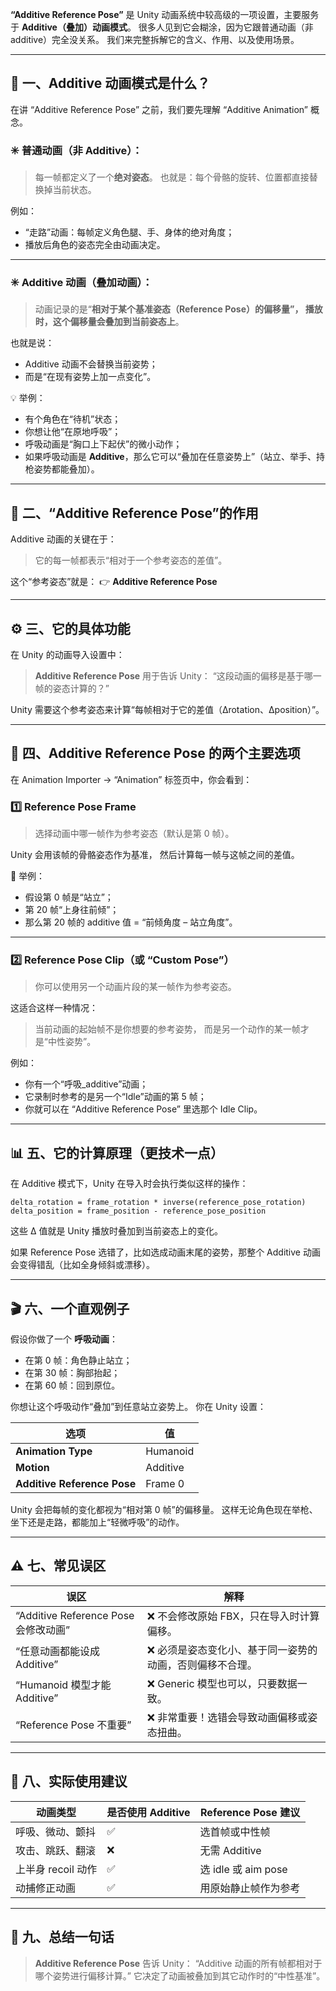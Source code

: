 **“Additive Reference Pose”** 是 Unity 动画系统中较高级的一项设置，主要服务于 **Additive（叠加）动画模式**。
很多人见到它会糊涂，因为它跟普通动画（非 additive）完全没关系。
我们来完整拆解它的含义、作用、以及使用场景。

---

## 🧩 一、Additive 动画模式是什么？

在讲 “Additive Reference Pose” 之前，我们要先理解 “Additive Animation” 概念。

### ✳️ 普通动画（非 Additive）：

> 每一帧都定义了一个**绝对姿态**。
> 也就是：每个骨骼的旋转、位置都直接替换掉当前状态。

例如：

* “走路”动画：每帧定义角色腿、手、身体的绝对角度；
* 播放后角色的姿态完全由动画决定。

---

### ✳️ Additive 动画（叠加动画）：

> 动画记录的是“**相对于某个基准姿态（Reference Pose）**的偏移量”，
> 播放时，这个偏移量会**叠加到当前姿态上**。

也就是说：

* Additive 动画不会替换当前姿势；
* 而是“在现有姿势上加一点变化”。

💡 举例：

* 有个角色在“待机”状态；
* 你想让他“在原地呼吸”；
* 呼吸动画是“胸口上下起伏”的微小动作；
* 如果呼吸动画是 **Additive**，那么它可以“叠加在任意姿势上”（站立、举手、持枪姿势都能叠加）。

---

## 🧠 二、“Additive Reference Pose”的作用

Additive 动画的关键在于：

> 它的每一帧都表示“相对于一个参考姿态的差值”。

这个“参考姿态”就是：
👉 **Additive Reference Pose**

---

## ⚙️ 三、它的具体功能

在 Unity 的动画导入设置中：

> **Additive Reference Pose** 用于告诉 Unity：
> “这段动画的偏移是基于哪一帧的姿态计算的？”

Unity 需要这个参考姿态来计算“每帧相对于它的差值（Δrotation、Δposition）”。

---

## 🧩 四、Additive Reference Pose 的两个主要选项

在 Animation Importer → “Animation” 标签页中，你会看到：

### 1️⃣ **Reference Pose Frame**

> 选择动画中哪一帧作为参考姿态（默认是第 0 帧）。

Unity 会用该帧的骨骼姿态作为基准，
然后计算每一帧与这帧之间的差值。

🧠 举例：

* 假设第 0 帧是“站立”；
* 第 20 帧“上身往前倾”；
* 那么第 20 帧的 additive 值 = “前倾角度 – 站立角度”。

---

### 2️⃣ **Reference Pose Clip**（或 “Custom Pose”）

> 你可以使用另一个动画片段的某一帧作为参考姿态。

这适合这样一种情况：

> 当前动画的起始帧不是你想要的参考姿势，
> 而是另一个动作的某一帧才是“中性姿势”。

例如：

* 你有一个“呼吸_additive”动画；
* 它录制时参考的是另一个“Idle”动画的第 5 帧；
* 你就可以在 “Additive Reference Pose” 里选那个 Idle Clip。

---

## 📊 五、它的计算原理（更技术一点）

在 Additive 模式下，Unity 在导入时会执行类似这样的操作：

```text
delta_rotation = frame_rotation * inverse(reference_pose_rotation)
delta_position = frame_position - reference_pose_position
```

这些 Δ 值就是 Unity 播放时叠加到当前姿态上的变化。

如果 Reference Pose 选错了，比如选成动画末尾的姿势，那整个 Additive 动画会变得错乱（比如全身倾斜或漂移）。

---

## 🎬 六、一个直观例子

假设你做了一个 **呼吸动画**：

* 在第 0 帧：角色静止站立；
* 在第 30 帧：胸部抬起；
* 在第 60 帧：回到原位。

你想让这个呼吸动作“叠加”到任意站立姿势上。
你在 Unity 设置：

| 选项                          | 值        |
| --------------------------- | -------- |
| **Animation Type**          | Humanoid |
| **Motion**                  | Additive |
| **Additive Reference Pose** | Frame 0  |

Unity 会把每帧的变化都视为“相对第 0 帧”的偏移量。
这样无论角色现在举枪、坐下还是走路，都能加上“轻微呼吸”的动作。

---

## ⚠️ 七、常见误区

| 误区                              | 解释                            |
| ------------------------------- | ----------------------------- |
| “Additive Reference Pose 会修改动画” | ❌ 不会修改原始 FBX，只在导入时计算偏移。       |
| “任意动画都能设成 Additive”             | ❌ 必须是姿态变化小、基于同一姿势的动画，否则偏移不合理。 |
| “Humanoid 模型才能 Additive”        | ❌ Generic 模型也可以，只要数据一致。       |
| “Reference Pose 不重要”            | ❌ 非常重要！选错会导致动画偏移或姿态扭曲。        |

---

## 🎯 八、实际使用建议

| 动画类型          | 是否使用 Additive | Reference Pose 建议 |
| ------------- | ------------- | ----------------- |
| 呼吸、微动、颤抖      | ✅             | 选首帧或中性帧           |
| 攻击、跳跃、翻滚      | ❌             | 无需 Additive       |
| 上半身 recoil 动作 | ✅             | 选 idle 或 aim pose |
| 动捕修正动画        | ✅             | 用原始静止帧作为参考        |

---

## 📘 九、总结一句话

> **Additive Reference Pose** 告诉 Unity：
> “Additive 动画的所有帧都相对于哪个姿势进行偏移计算。”
> 它决定了动画被叠加到其它动作时的“中性基准”。
